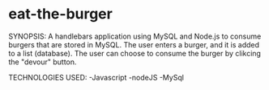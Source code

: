 # eat-the-burger

SYNOPSIS:
A handlebars application using MySQL and Node.js to consume burgers that are stored in MySQL. The user enters a burger, and it is added to a list (database). The user can choose to consume the burger by clikcing the "devour" button.

TECHNOLOGIES USED:
-Javascript
-nodeJS
-MySql

